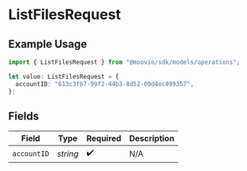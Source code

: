 # ListFilesRequest

## Example Usage

```typescript
import { ListFilesRequest } from "@moovio/sdk/models/operations";

let value: ListFilesRequest = {
  accountID: "613c3fb7-99f2-44b3-8d52-09d4ec099357",
};
```

## Fields

| Field              | Type               | Required           | Description        |
| ------------------ | ------------------ | ------------------ | ------------------ |
| `accountID`        | *string*           | :heavy_check_mark: | N/A                |